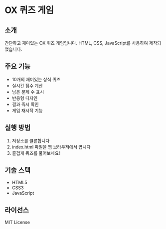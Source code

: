 # OX 퀴즈 게임

## 소개
간단하고 재미있는 OX 퀴즈 게임입니다. HTML, CSS, JavaScript를 사용하여 제작되었습니다.

## 주요 기능
- 10개의 재미있는 상식 퀴즈
- 실시간 점수 계산
- 남은 문제 수 표시
- 반응형 디자인
- 결과 즉시 확인
- 게임 재시작 기능

## 실행 방법
1. 저장소를 클론합니다
2. index.html 파일을 웹 브라우저에서 엽니다
3. 즐겁게 퀴즈를 풀어보세요!

## 기술 스택
- HTML5
- CSS3
- JavaScript

## 라이선스
MIT License